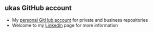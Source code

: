 
## ukas GitHub account

- My [personal GitHub account](https://github.com/konstantin-uvarov) for private and business repositories
- Welcome to my [LinkedIn](https://www.linkedin.com/in/konstantin-uvarov/) page for more information
